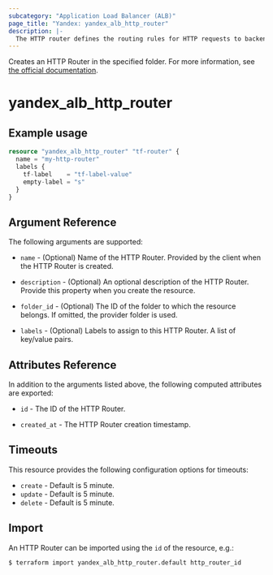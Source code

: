 ```yaml
---
subcategory: "Application Load Balancer (ALB)"
page_title: "Yandex: yandex_alb_http_router"
description: |-
  The HTTP router defines the routing rules for HTTP requests to backend groups.
---
```



Creates an HTTP Router in the specified folder. For more information, see [the official documentation](https://cloud.yandex.com/en/docs/application-load-balancer/concepts/http-router).

# yandex_alb_http_router




## Example usage

```terraform
resource "yandex_alb_http_router" "tf-router" {
  name = "my-http-router"
  labels {
    tf-label    = "tf-label-value"
    empty-label = "s"
  }
}
```

## Argument Reference

The following arguments are supported:

* `name` - (Optional) Name of the HTTP Router. Provided by the client when the HTTP Router is created.

* `description` - (Optional) An optional description of the HTTP Router. Provide this property when you create the resource.

* `folder_id` - (Optional) The ID of the folder to which the resource belongs. If omitted, the provider folder is used.

* `labels` - (Optional) Labels to assign to this HTTP Router. A list of key/value pairs.

## Attributes Reference

In addition to the arguments listed above, the following computed attributes are exported:

* `id` - The ID of the HTTP Router.

* `created_at` - The HTTP Router creation timestamp.

## Timeouts

This resource provides the following configuration options for timeouts:

- `create` - Default is 5 minute.
- `update` - Default is 5 minute.
- `delete` - Default is 5 minute.

## Import

An HTTP Router can be imported using the `id` of the resource, e.g.:

```
$ terraform import yandex_alb_http_router.default http_router_id
```
